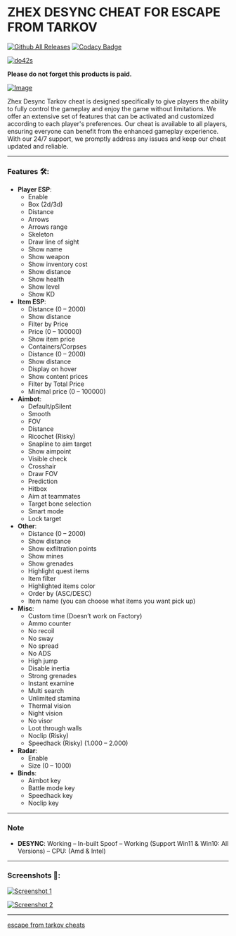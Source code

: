 # ZHEX DESYNC CHEAT FOR ESCAPE FROM TARKOV

[![Github All Releases](https://camo.githubusercontent.com/03c1fdd29f46865b71179fcbf5ed6ebf18e794b1325b4437bb32f71e3107a9cc/68747470733a2f2f696d672e736869656c64732e696f2f6769746875622f646f776e6c6f6164732f5365634865782f5365634865782d53706f6f66792f746f74616c)](https://www.zhexcheats.com/escape-from-tarkov-cheats-eft-aimbot-esp-hacks/)
[![Codacy Badge](https://camo.githubusercontent.com/f034893f897246fe48516277bd52e9146dba7f2c3c3271d6878a18c5c3f08397/68747470733a2f2f6170702e636f646163792e636f6d2f70726f6a6563742f62616467652f47726164652f3064346664633164616361353430326138633537656663336265663733643331)](https://app.codacy.com/project/badge/Grade/0d4fdc1daca5402a8c57efc3bef73d31)

[![do42s](https://private-user-images.githubusercontent.com/163674734/316253485-18510351-377a-470b-9824-e28125367f91.png?jwt=eyJhbGciOiJIUzI1NiIsInR5cCI6IkpXVCJ9.eyJpc3MiOiJnaXRodWIuY29tIiwiYXVkIjoicmF3LmdpdGh1YnVzZXJjb250ZW50LmNvbSIsImtleSI6ImtleTUiLCJleHAiOjE3MTczNzgyNzksIm5iZiI6MTcxNzM3Nzk3OSwicGF0aCI6Ii8xNjM2NzQ3MzQvMzE2MjUzNDg1LTE4NTEwMzUxLTM3N2EtNDcwYi05ODI0LWUyODEyNTM2N2Y5MS5wbmc_WC1BbXotQWxnb3JpdGhtPUFXUzQtSE1BQy1TSEEyNTYmWC1BbXotQ3JlZGVudGlhbD1BS0lBVkNPRFlMU0E1M1BRSzRaQSUyRjIwMjQwNjAzJTJGdXMtZWFzdC0xJTJGczMlMkZhd3M0X3JlcXVlc3QmWC1BbXotRGF0ZT0yMDI0MDYwM1QwMTI2MTlaJlgtQW16LUV4cGlyZXM9MzAwJlgtQW16LVNpZ25hdHVyZT1kNmJmNTNkYjU4MTA5ZjljODFjNjllYzU0MmNjNzY3MWQ4MjgyYzI2MzNkNTE2N2EzZDQzNzkwODA1YTE5N2I2JlgtQW16LVNpZ25lZEhlYWRlcnM9aG9zdCZhY3Rvcl9pZD0wJmtleV9pZD0wJnJlcG9faWQ9MCJ9.9Ww7p5XkVG36wuDcsgoKE9LNPDg0mGB-Ms7bzyhZFZM)](https://www.zhexcheats.com/escape-from-tarkov-cheats-eft-aimbot-esp-hacks/)

**Please do not forget this products is paid.**

[![Image](https://www.zhexcheats.com/wp-content/uploads/2024/04/escape-from-tarkov-cheats.webp)](https://www.zhexcheats.com/wp-content/uploads/2024/04/escape-from-tarkov-cheats.webp)

Zhex Desync Tarkov cheat is designed specifically to give players the ability to fully control the gameplay and enjoy the game without limitations. We offer an extensive set of features that can be activated and customized according to each player's preferences. Our cheat is available to all players, ensuring everyone can benefit from the enhanced gameplay experience. With our 24/7 support, we promptly address any issues and keep our cheat updated and reliable.

---

### Features 🛠️:

- **Player ESP**:
  - Enable
  - Box (2d/3d)
  - Distance
  - Arrows
  - Arrows range
  - Skeleton
  - Draw line of sight
  - Show name
  - Show weapon
  - Show inventory cost
  - Show distance
  - Show health
  - Show level
  - Show KD
- **Item ESP**:
  - Distance (0 – 2000)
  - Show distance
  - Filter by Price
  - Price (0 – 100000)
  - Show item price
  - Containers/Corpses
  - Distance (0 – 2000)
  - Show distance
  - Display on hover
  - Show content prices
  - Filter by Total Price
  - Minimal price (0 – 100000)
- **Aimbot**:
  - Default/pSilent
  - Smooth
  - FOV
  - Distance
  - Ricochet (Risky)
  - Snapline to aim target
  - Show aimpoint
  - Visible check
  - Crosshair
  - Draw FOV
  - Prediction
  - Hitbox
  - Aim at teammates
  - Target bone selection
  - Smart mode
  - Lock target
- **Other**:
  - Distance (0 – 2000)
  - Show distance
  - Show exfiltration points
  - Show mines
  - Show grenades
  - Highlight quest items
  - Item filter
  - Highlighted items color
  - Order by (ASC/DESC)
  - Item name (you can choose what items you want pick up)
- **Misc**:
  - Custom time (Doesn’t work on Factory)
  - Ammo counter
  - No recoil
  - No sway
  - No spread
  - No ADS
  - High jump
  - Disable inertia
  - Strong grenades
  - Instant examine
  - Multi search
  - Unlimited stamina
  - Thermal vision
  - Night vision
  - No visor
  - Loot through walls
  - Noclip (Risky)
  - Speedhack (Risky) (1.000 – 2.000)
- **Radar**:
  - Enable
  - Size (0 – 1000)
- **Binds**:
  - Aimbot key
  - Battle mode key
  - Speedhack key
  - Noclip key

---

### Note

- **DESYNC**: Working – In-built Spoof – Working (Support Win11 & Win10: All Versions) – CPU: (Amd & Intel)

---

### Screenshots 📖:

[![Screenshot 1](https://www.zhexcheats.com/wp-content/uploads/2023/05/desync1-menu-469x466.png)](https://www.zhexcheats.com/wp-content/uploads/2023/05/desync1-menu-469x466.png)

[![Screenshot 2](https://www.zhexcheats.com/wp-content/uploads/2023/05/desync2-menu-469x477.jpg)](https://www.zhexcheats.com/wp-content/uploads/2023/05/desync2-menu-469x477.jpg)

---

[escape from tarkov cheats](https://www.zhexcheats.com/escape-from-tarkov-cheats-eft-aimbot-esp-hacks/)
